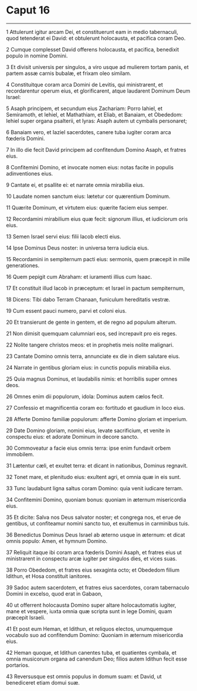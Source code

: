 # Caput 16

***

1 Attulerunt igitur arcam Dei, et constituerunt eam in medio tabernaculi, quod tetenderat ei David: et obtulerunt holocausta, et pacifica coram Deo.

2 Cumque complesset David offerens holocausta, et pacifica, benedixit populo in nomine Domini.

3 Et divisit universis per singulos, a viro usque ad mulierem tortam panis, et partem assæ carnis bubalæ, et frixam oleo similam.

4 Constituitque coram arca Domini de Levitis, qui ministrarent, et recordarentur operum eius, et glorificarent, atque laudarent Dominum Deum Israel:

5 Asaph principem, et secundum eius Zachariam: Porro Iahiel, et Semiramoth, et Iehiel, et Mathathiam, et Eliab, et Banaiam, et Obededom: Iehiel super organa psalterii, et lyras: Asaph autem ut cymbalis personaret;

6 Banaiam vero, et Iaziel sacerdotes, canere tuba iugiter coram arca fœderis Domini.

7 In illo die fecit David principem ad confitendum Domino Asaph, et fratres eius.

8 Confitemini Domino, et invocate nomen eius: notas facite in populis adinventiones eius.

9 Cantate ei, et psallite ei: et narrate omnia mirabilia eius.

10 Laudate nomen sanctum eius: lætetur cor quærentium Dominum.

11 Quærite Dominum, et virtutem eius: quærite faciem eius semper.

12 Recordamini mirabilium eius quæ fecit: signorum illius, et iudiciorum oris eius.

13 Semen Israel servi eius: filii Iacob electi eius.

14 Ipse Dominus Deus noster: in universa terra iudicia eius.

15 Recordamini in sempiternum pacti eius: sermonis, quem præcepit in mille generationes.

16 Quem pepigit cum Abraham: et iuramenti illius cum Isaac.

17 Et constituit illud Iacob in præceptum: et Israel in pactum sempiternum,

18 Dicens: Tibi dabo Terram Chanaan, funiculum hereditatis vestræ.

19 Cum essent pauci numero, parvi et coloni eius.

20 Et transierunt de gente in gentem, et de regno ad populum alterum.

21 Non dimisit quemquam calumniari eos, sed increpavit pro eis reges.

22 Nolite tangere christos meos: et in prophetis meis nolite malignari.

23 Cantate Domino omnis terra, annunciate ex die in diem salutare eius.

24 Narrate in gentibus gloriam eius: in cunctis populis mirabilia eius.

25 Quia magnus Dominus, et laudabilis nimis: et horribilis super omnes deos.

26 Omnes enim dii populorum, idola: Dominus autem cælos fecit.

27 Confessio et magnificentia coram eo: fortitudo et gaudium in loco eius.

28 Afferte Domino familiæ populorum: afferte Domino gloriam et imperium.

29 Date Domino gloriam, nomini eius, levate sacrificium, et venite in conspectu eius: et adorate Dominum in decore sancto.

30 Commoveatur a facie eius omnis terra: ipse enim fundavit orbem immobilem.

31 Lætentur cæli, et exultet terra: et dicant in nationibus, Dominus regnavit.

32 Tonet mare, et plenitudo eius: exultent agri, et omnia quæ in eis sunt.

33 Tunc laudabunt ligna saltus coram Domino: quia venit iudicare terram.

34 Confitemini Domino, quoniam bonus: quoniam in æternum misericordia eius.

35 Et dicite: Salva nos Deus salvator noster; et congrega nos, et erue de gentibus, ut confiteamur nomini sancto tuo, et exultemus in carminibus tuis.

36 Benedictus Dominus Deus Israel ab æterno usque in æternum: et dicat omnis populo: Amen, et hymnum Domino.

37 Reliquit itaque ibi coram arca fœderis Domini Asaph, et fratres eius ut ministrarent in conspectu arcæ iugiter per singulos dies, et vices suas.

38 Porro Obededom, et fratres eius sexaginta octo; et Obededom filium Idithun, et Hosa constituit ianitores.

39 Sadoc autem sacerdotem, et fratres eius sacerdotes, coram tabernaculo Domini in excelso, quod erat in Gabaon,

40 ut offerrent holocausta Domino super altare holocautomatis iugiter, mane et vespere, iuxta omnia quæ scripta sunt in lege Domini, quam præcepit Israeli.

41 Et post eum Heman, et Idithun, et reliquos electos, unumquemque vocabulo suo ad confitendum Domino: Quoniam in æternum misericordia eius.

42 Heman quoque, et Idithun canentes tuba, et quatientes cymbala, et omnia musicorum organa ad canendum Deo; filios autem Idithun fecit esse portarios.

43 Reversusque est omnis populus in domum suam: et David, ut benediceret etiam domui suæ.

